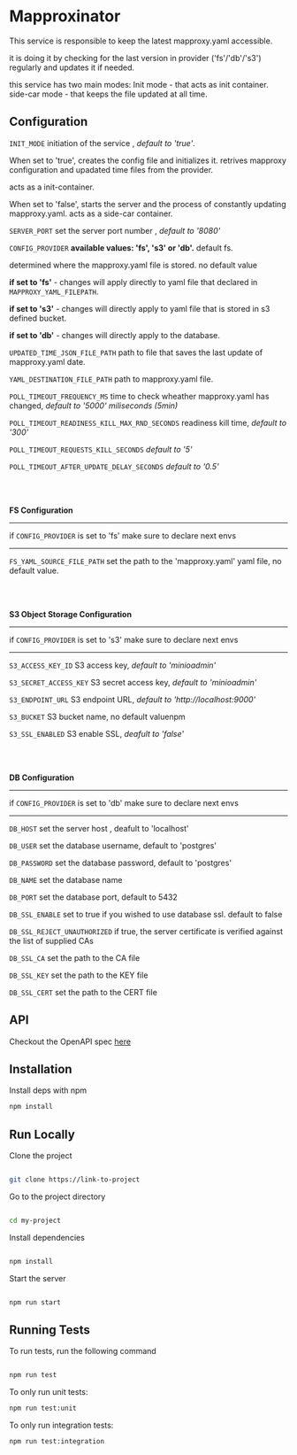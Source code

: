 # Mapproxinator

This service is responsible to keep the latest mapproxy.yaml accessible.

it is doing it by checking for the last version in provider ('fs'/'db'/'s3') regularly and updates it if needed.

this service has two main modes: Init mode - that acts as init container. side-car mode - that keeps the file updated at all time.

## Configuration

`INIT_MODE` initiation of the service , *default to 'true'*.

When set to 'true', creates the config file and initializes it. retrives mapproxy configuration and upadated time files from the provider.

acts as a init-container.

When set to 'false', starts the server and the process of constantly updating mapproxy.yaml. acts as a side-car container.

`SERVER_PORT` set the server port number , *default to '8080'*

`CONFIG_PROVIDER` **available values: 'fs', 's3' or 'db'.** default fs.

 determined where the mapproxy.yaml file is stored. no default value
 
  **if set to 'fs'** - changes will apply directly 
to yaml file that declared in `MAPPROXY_YAML_FILEPATH`.

 **if set to 's3'** -  changes will directly apply to yaml file that is stored in s3 defined bucket.

 **if set to 'db'** - changes will directly apply to the database.

`UPDATED_TIME_JSON_FILE_PATH` path to file that saves the last update of mapproxy.yaml date.

`YAML_DESTINATION_FILE_PATH` path to mapproxy.yaml file.

`POLL_TIMEOUT_FREQUENCY_MS` time to check wheather mapproxy.yaml has changed, *default to '5000' miliseconds (5min)*

`POLL_TIMEOUT_READINESS_KILL_MAX_RND_SECONDS` readiness kill time, *default to '300'*

`POLL_TIMEOUT_REQUESTS_KILL_SECONDS` *default to '5'*

`POLL_TIMEOUT_AFTER_UPDATE_DELAY_SECONDS` *default to '0.5'*


<br>
<br>

**FS Configuration**

***
if `CONFIG_PROVIDER` is set to 'fs' make sure to declare next envs
***

`FS_YAML_SOURCE_FILE_PATH` set the path to the 'mapproxy.yaml' yaml file, no default value.


<br>
<br>

**S3 Object Storage Configuration**

***
if `CONFIG_PROVIDER` is set to 's3' make sure to declare next envs
***

`S3_ACCESS_KEY_ID` S3 access key, *default to 'minioadmin'*

`S3_SECRET_ACCESS_KEY` S3 secret access key, *default to 'minioadmin'*

`S3_ENDPOINT_URL` S3 endpoint URL, *default to 'http://localhost:9000'*

`S3_BUCKET` S3 bucket name, no default valuenpm

`S3_SSL_ENABLED` S3 enable SSL, *deafult to 'false'*

<br>
<br>

**DB Configuration**

***
if `CONFIG_PROVIDER` is set to 'db' make sure to declare next envs
****

`DB_HOST` set the server host , deafult to 'localhost'

`DB_USER` set the database username, default to 'postgres'

`DB_PASSWORD` set the database password, default to 'postgres'

`DB_NAME` set the database name

`DB_PORT` set the database port, default to 5432

`DB_SSL_ENABLE` set to true if you wished to use database ssl.
default to false

`DB_SSL_REJECT_UNAUTHORIZED` if true, the server certificate is verified against the list of supplied CAs

`DB_SSL_CA` set the path to the CA file

`DB_SSL_KEY` set the path to the KEY file

`DB_SSL_CERT` set the path to the CERT file


## API
Checkout the OpenAPI spec [here](/openapi3.yaml)

## Installation

Install deps with npm

```bash
npm install
```

## Run Locally

Clone the project

```bash

git clone https://link-to-project

```

Go to the project directory

```bash

cd my-project

```

Install dependencies

```bash

npm install

```

Start the server

```bash

npm run start

```

## Running Tests

To run tests, run the following command

```bash

npm run test

```

To only run unit tests:
```bash
npm run test:unit
```

To only run integration tests:
```bash
npm run test:integration
```

